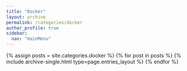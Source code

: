 ```yaml
---
title: "Docker"
layout: archive
permalink: /categories/docker
author_profile: true
sidebar:
  nav: "mainMenu"
---
```


{% assign posts = site.categories.docker %}
{% for post in posts %} {% include archive-single.html type=page.entries_layout %} {% endfor %}